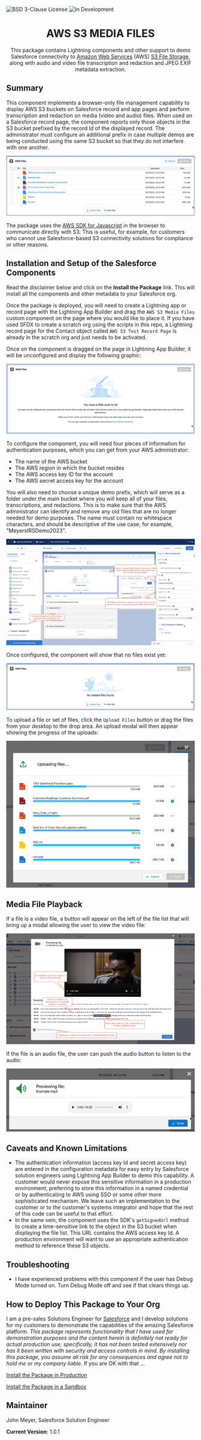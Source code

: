 ![BSD 3-Clause License](https://img.shields.io/badge/license-BSD%203--Clause-success) ![In Development](https://img.shields.io/badge/status-Released-success)

<h1 align="center">AWS S3 MEDIA FILES</h1>
<p align="center">
This package contains Lightning components and other support to demo Salesforce connectivity to <a href="https://aws.amazon.com">Amazon Web Services</a> (AWS) <a href="https://aws.amazon.com/aws/s3">S3 File Storage</a>, along with audio and video file transcription and redaction and JPEG EXIF metadata extraction.
</p>

## Summary

This component implements a browser-only file management capability to display AWS S3 buckets on Salesforce record and app pages and perform transcription and redaction on media (video and audio) files. When used on a Salesforce record page, the component reports only those objects in the S3 bucket prefixed by the record Id of the displayed record. The administrator must configure an additional prefix in case multiple demos are being conducted using the same S3 bucket so that they do not interfere with one another.

![File List](images/File_List.png)

The package uses the [AWS SDK for Javascript](https://docs.aws.amazon.com/sdk-for-javascript/v2/developer-guide/welcome.html) in the browser to communicate directly with S3. This is useful, for example, for customers who cannot use Salesforce-based S3 connectivity solutions for compliance or other reasons.

## Installation and Setup of the Salesforce Components

Read the disclaimer below and click on the **Install the Package** link. This will install all the components and other metadata to your Salesforce org.

Once the package is deployed, you will need to create a Lightning app or record page with the Lightning App Builder and drag the `AWS S3 Media Files` custom component on the page where you would like to place it. If you have used SFDX to create a scratch org using the scripts in this repo, a Lightning record page for the Contact object called `AWS S3 Test Record Page` is already in the scratch org and just needs to be activated.

Once on the component is dragged on the page in Lightning App Builder, it will be unconfigured and display the following graphic:

![Unconfigured Component](images/Unconfigured_Component.png)

To configure the component, you will need four pieces of information for authentication purposes, which you can get from your AWS administrator:

- The name of the AWS bucket
- The AWS region in which the bucket resides
- The AWS access key ID for the account
- The AWS secret access key for the account

You will also need to choose a unique demo prefix, which will serve as a folder under the main bucket where you will keep all of your files, transcriptions, and redactions. This is to make sure that the AWS administrator can identify and remove any old files that are no longer needed for demo purposes. The name must contain no whitespace characters, and should be descriptive of the use case; for example, "MeyersIRSDemo2023".

![App Builder](images/App_Builder.png)

Once configured, the component will show that no files exist yet:

![No Files Found](images/No_Files_Found.png)

To upload a file or set of files, click the `Upload Files` button or drag the files from your desktop to the drop area. An upload modal will then appear showing the progress of the uploads:

![Upload](images/Upload.png)

## Media File Playback

If a file is a video file, a button will appear on the left of the file list that will bring up a modal allowing the user to view the video file:

![Video Playback](images/Video_Playback.png)

If the file is an audio file, the user can push the audio button to listen to the audio:

![Audio Playback](images/Audio_Playback.png)

## Caveats and Known Limitations

- The authentication information (access key Id and secret access key) are entered in the configuration metadata for easy entry by Salesforce solution engineers using Lightning App Builder to demo this capability. A customer would never expose this sensitive information in a production environment, preferring to store this information in a named credential or by authenticating to AWS using SSO or some other more sophisticated mechanism. We leave such an implementation to the customer or to the customer's systems integrator and hope that the rest of this code can be useful to that effort.
- In the same vein, the component uses the SDK's `getSignedUrl` method to create a time-sensitive link to the object in the S3 bucket when displaying the file list. This URL contains the AWS access key Id. A production environment will want to use an appropriate authentication method to reference these S3 objects.

## Troubleshooting

- I have experienced problems with this component if the user has Debug Mode turned on. Turn Debug Mode off and see if that clears things up.

## How to Deploy This Package to Your Org

I am a pre-sales Solutions Engineer for [Salesforce](https://www.salesforce.com) and I develop solutions for my customers to demonstrate the capabilities of the amazing Salesforce platform. _This package represents functionality that I have used for demonstration purposes and the content herein is definitely not ready for actual production use; specifically, it has not been tested extensively nor has it been written with security and access controls in mind. By installing this package, you assume all risk for any consequences and agree not to hold me or my company liable._ If you are OK with that ...

[Install the Package in Production](https://login.salesforce.com/packaging/installPackage.apexp?p0=04t2E000003smqZQAQ)

[Install the Package in a Sandbox](https://test.salesforce.com/packaging/installPackage.apexp?p0=04t2E000003smqZQAQ)

## Maintainer

John Meyer, Salesforce Solution Engineer

**Current Version**: 1.0.1
